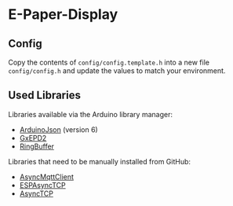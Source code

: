 # E-Paper-Display

## Config

Copy the contents of `config/config.template.h` into a new file `config/config.h` and update the values to match your environment.

## Used Libraries

Libraries available via the Arduino library manager:

- [ArduinoJson](https://arduinojson.org/) (version 6)
- [GxEPD2](https://github.com/ZinggJM/GxEPD2)
- [RingBuffer](https://github.com/Locoduino/RingBuffer)

Libraries that need to be manually installed from GitHub:

- [AsyncMqttClient](https://github.com/marvinroger/async-mqtt-client)
- [ESPAsyncTCP](https://github.com/me-no-dev/ESPAsyncTCP)
- [AsyncTCP](https://github.com/me-no-dev/AsyncTCP)

